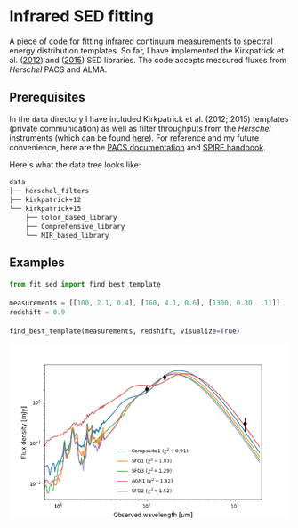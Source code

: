 # Infrared SED fitting

A piece of code for fitting infrared continuum measurements to spectral energy distribution templates. So far, I have implemented the Kirkpatrick et al. ([2012](http://adsabs.harvard.edu/abs/2012ApJ...759..139K)) and  ([2015](http://adsabs.harvard.edu/abs/2015ApJ...814....9K)) SED libraries. The code accepts measured fluxes from *Herschel* PACS and ALMA.

## Prerequisites

In the `data` directory I have included Kirkpatrick et al. (2012; 2015) templates (private communication) as well as filter throughputs from the *Herschel* instruments (which can be found [here](http://svo2.cab.inta-csic.es/svo/theory/fps/index.php?mode=browse&gname=Herschel)). For reference and my future convenience, here are the [PACS documentation](http://svo2.cab.inta-csic.es/svo/theory/fps/index.php?mode=browse&gname=Herschel) and [SPIRE
handbook](http://herschel.esac.esa.int/Docs/SPIRE/html/spire_om.html).

Here's what the data tree looks like:

    data
    ├── herschel_filters
    ├── kirkpatrick+12
    └── kirkpatrick+15
        ├── Color_based_library
        ├── Comprehensive_library
        └── MIR_based_library

## Examples

```python
from fit_sed import find_best_template

measurements = [[100, 2.1, 0.4], [160, 4.1, 0.6], [1300, 0.30, .11]]
redshift = 0.9

find_best_template(measurements, redshift, visualize=True)
```
![An example fit with three measurements](doc/example-fit.png "An example fit with three measurements")
